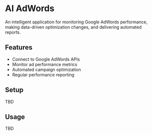 # AI AdWords

An intelligent application for monitoring Google AdWords performance, making data-driven optimization changes, and delivering automated reports.

## Features
- Connect to Google AdWords APIs
- Monitor ad performance metrics
- Automated campaign optimization
- Regular performance reporting

## Setup
TBD

## Usage
TBD
